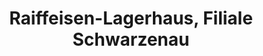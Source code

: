 ---
title: "Raiffeisen-Lagerhaus, Filiale Schwarzenau"
url: /schwarzenau/raiffeisen-lagerhaus-filiale-schwarzenau/
shop: Baumarkt
---